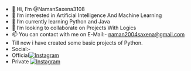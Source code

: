 - 👋 Hi, I’m @NamanSaxena3108
- 👀 I’m interested in Artificial Intelligence And Machine Learning
- 🌱 I’m currently learning Python and Java
- 💞️ I’m looking to collaborate on Projects With Logics
- 📫 You can contact with me on E-Mail:- naman2004saxena@gmail.com
- Till now i have created some basic projects of Python.
- Social:-
- Official[![Instagram](https://img.shields.io/badge/Instagram-%23E4405F.svg?logo=Instagram&logoColor=white)](https://www.instagram.com/ig_namansaxena31)
- Private [![Instagram](https://img.shields.io/badge/Instagram-%23E4405F.svg?logo=Instagram&logoColor=white)](https://www.instagram.com/one_one239)


<!---
NamanSaxena3108/NamanSaxena3108 is a ✨ special ✨ repository because its `README.md` (this file) appears on your GitHub profile.
You can click the Preview link to take a look at your changes.
--->
